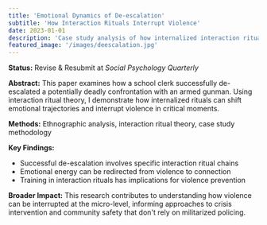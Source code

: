 ```yaml
---
title: 'Emotional Dynamics of De-escalation'
subtitle: 'How Interaction Rituals Interrupt Violence'
date: 2023-01-01
description: 'Case study analysis of how internalized interaction rituals can shift emotional trajectories and interrupt violent confrontations.'
featured_image: '/images/deescalation.jpg'
---
```


**Status:** Revise & Resubmit at *Social Psychology Quarterly*

**Abstract:** This paper examines how a school clerk successfully de-escalated a potentially deadly confrontation with an armed gunman. Using interaction ritual theory, I demonstrate how internalized rituals can shift emotional trajectories and interrupt violence in critical moments.

**Methods:** Ethnographic analysis, interaction ritual theory, case study methodology

**Key Findings:**
- Successful de-escalation involves specific interaction ritual chains
- Emotional energy can be redirected from violence to connection
- Training in interaction rituals has implications for violence prevention

**Broader Impact:** This research contributes to understanding how violence can be interrupted at the micro-level, informing approaches to crisis intervention and community safety that don't rely on militarized policing.
